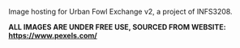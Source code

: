 Image hosting for Urban Fowl Exchange v2, a project of INFS3208.

**ALL IMAGES ARE UNDER FREE USE, SOURCED FROM WEBSITE: https://www.pexels.com/**
